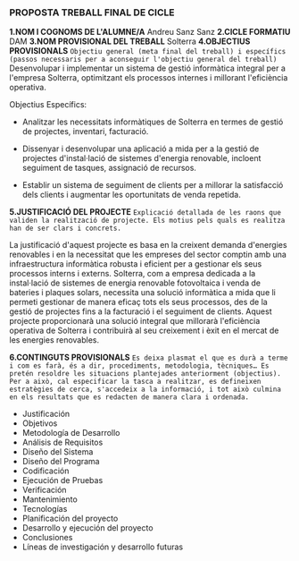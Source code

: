 
### PROPOSTA TREBALL FINAL DE CICLE
**1.NOM I COGNOMS DE L'ALUMNE/A**
Andreu Sanz Sanz
**2.CICLE FORMATIU**
DAM
**3.NOM PROVISIONAL DEL TREBALL**
Solterra
**4.OBJECTIUS PROVISIONALS**
`Objectiu general (meta final del treball) i específics (passos necessaris per a aconseguir l'objectiu general del treball)`
Desenvolupar i implementar un sistema de gestió informàtica integral per a l'empresa Solterra, optimitzant els processos internes i millorant l'eficiència operativa.

Objectius Específics:

- Analitzar les necessitats informàtiques de Solterra en termes de gestió de projectes, inventari, facturació.

- Dissenyar i desenvolupar una aplicació a mida per a la gestió de projectes d'instal·lació de sistemes d'energia renovable, incloent seguiment de tasques, assignació de recursos.

- Establir un sistema de seguiment de clients per a millorar la satisfacció dels clients i augmentar les oportunitats de venda repetida.

**5.JUSTIFICACIÓ DEL PROJECTE**
`Explicació detallada de les raons que validen la realització de projecte. Els motius pels quals es realitza han de ser clars i concrets.`

La justificació d'aquest projecte es basa en la creixent demanda d'energies renovables i en la necessitat que les empreses del sector comptin amb una infraestructura informàtica robusta i eficient per a gestionar els seus processos interns i externs. Solterra, com a empresa dedicada a la instal·lació de sistemes de energia renovable fotovoltaica i venda de bateries i plaques solars, necessita una solució informàtica a mida que li permeti gestionar de manera eficaç tots els seus processos, des de la gestió de projectes fins a la facturació i el seguiment de clients. Aquest projecte proporcionarà una solució integral que millorarà l'eficiència operativa de Solterra i contribuirà al seu creixement i èxit en el mercat de les energies renovables.

**6.CONTINGUTS PROVISIONALS**
`Es deixa plasmat el que es durà a terme i com es farà, és a dir, procediments, metodologia, tècniques… Es pretén resoldre les situacions plantejades anteriorment (objectius). Per a això, cal especificar la tasca a realitzar, es defineixen estratègies de cerca, s'accedeix a la informació, i tot això culmina en els resultats que es redacten de manera clara i ordenada.`

- Justificación
- Objetivos 
- Metodología de Desarrollo 
- Análisis de Requisitos
- Diseño del Sistema
- Diseño del Programa
- Codificación
- Ejecución de Pruebas
- Verificación
- Mantenimiento
- Tecnologías
- Planificación del proyecto
- Desarrollo y ejecución del proyecto
- Conclusiones
- Líneas de investigación y desarrollo futuras
